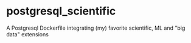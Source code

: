 # postgresql_scientific
A Postgresql Dockerfile integrating (my) favorite scientific, ML and "big data" extensions
